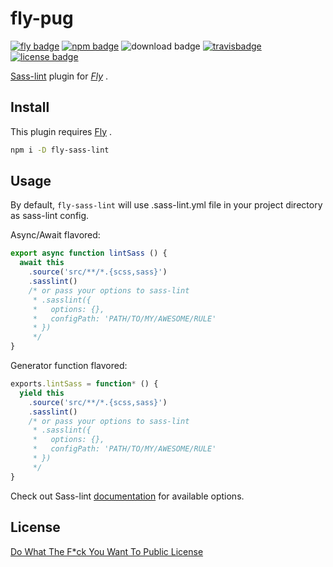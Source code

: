 # fly-pug

[![fly badge][fly-bgp]][fly-bg] [![npm badge][npm-bgp]][npm-bg] ![download badge][dl-bgp] [![travisbadge][travis-bgp]][travis-bg] [![license badge][license-bgp]][license-bg]

[fly-bgp]: https://img.shields.io/badge/fly-JS-05B3E1.svg?style=flat-square&maxAge=2592000
[fly-bg]: https://github.com/flyjs/fly

[npm-bgp]: https://img.shields.io/npm/v/fly-sass-lint.svg?style=flat-square
[npm-bg]: https://www.npmjs.org/package/fly-sass-lint

[dl-bgp]: https://img.shields.io/npm/dm/fly-sass-lint.svg?style=flat-square

[travis-bgp]: https://img.shields.io/travis/frantic1048/fly-sass-lint.svg?style=flat-square
[travis-bg]: https://travis-ci.org/frantic1048/fly-sass-lint

[license-bgp]: https://img.shields.io/github/license/frantic1048/fly-sass-lint.svg?style=flat-square
[license-bg]: https://spdx.org/licenses/WTFPL.html

[Sass-lint][] plugin for *[Fly][]* .

[Fly]: https://github.com/flyjs/fly
[Sass-lint]: https://github.com/sasstools/sass-lint

## Install

This plugin requires [Fly][] .

```bash
npm i -D fly-sass-lint
```

## Usage

By default, `fly-sass-lint` will use .sass-lint.yml file in your project directory as sass-lint config.

Async/Await flavored:

```js
export async function lintSass () {
  await this
    .source('src/**/*.{scss,sass}')
    .sasslint()
    /* or pass your options to sass-lint
     * .sasslint({
     *   options: {},
     *   configPath: 'PATH/TO/MY/AWESOME/RULE'
     * })
     */
}
```

Generator function flavored:

```js
exports.lintSass = function* () {
  yield this
    .source('src/**/*.{scss,sass}')
    .sasslint()
    /* or pass your options to sass-lint
     * .sasslint({
     *   options: {},
     *   configPath: 'PATH/TO/MY/AWESOME/RULE'
     * })
     */
}
```

Check out Sass-lint [documentation][] for available options.

[documentation]: https://github.com/sasstools/sass-lint#options

## License

[Do What The F*ck You Want To Public License](https://spdx.org/licenses/WTFPL)
